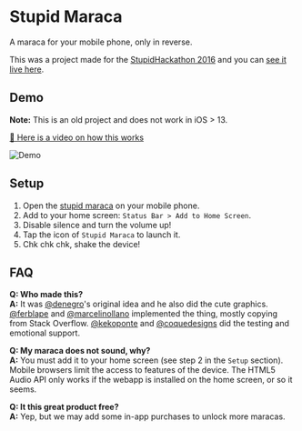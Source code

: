 # Stupid Maraca

A maraca for your mobile phone, only in reverse.

This was a project made for the [StupidHackathon 2016](http://www.stupidhackathon.es) and you can [see it live here](http://marcelinollano.github.io/stupidmaraca/).

## Demo

**Note:** This is an old project and does not work in iOS > 13.

[🎦 Here is a video on how this works](https://marcelinollano.github.io/stupidmaraca/assets/demo.mp4)

![Demo](assets/demo.gif)

## Setup

1. Open the [stupid maraca](https://marcelinollano.github.io/stupidmaraca) on your mobile phone.
2. Add to your home screen: `Status Bar > Add to Home Screen`.
3. Disable silence and turn the volume up!
4. Tap the icon of `Stupid Maraca` to launch it.
4. Chk chk chk, shake the device!

## FAQ

**Q: Who made this?**  
**A:** It was [@denegro](https://twitter.com/denegro)'s original idea and he also did the cute graphics. [@ferblape](https://twitter.com/ferblape) and [@marcelinollano](https://twitter.com/marcelinollano) implemented the thing, mostly copying from Stack Overflow. [@kekoponte](https://twitter.com/kekoponte) and [@coquedesigns](https://twitter.com/coquedesigns) did the testing and emotional support.

**Q: My maraca does not sound, why?**  
**A:** You must add it to your home screen (see step 2 in the `Setup` section). Mobile browsers limit the access to features of the device. The HTML5 Audio API only works if the webapp is installed on the home screen, or so it seems.

**Q: It this great product free?**  
**A:** Yep, but we may add some in-app purchases to unlock more maracas.
